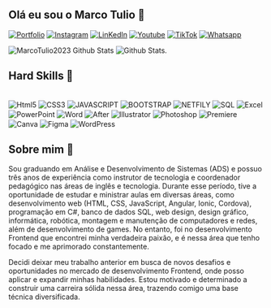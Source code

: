 ## Olá eu sou o Marco Tulio 👋

[![Portfolio](https://img.shields.io/website-up-down-green-red/http/monip.org.svg)](https://portfoliotulio.netlify.app/#inicio)
[![Instagram](https://img.shields.io/badge/Instagram-E4405F?style=for-the-badge&logo=instagram&logoColor=white)](https://instagram.com/tulio_freitas034)
[![LinKedIn](https://img.shields.io/badge/LinkedIn-0077B5?style=for-the-badge&logo=linkedin&logoColor=white)](https://www.linkedin.com/in/marcotuliofreitas110/)
[![Youtube](https://img.shields.io/badge/YouTube-FF0000?style=for-the-badge&logo=youtube&logoColor=white)](www.youtube.com/@tulio0639)
[![TikTok](https://img.shields.io/badge/TikTok-000000?style=for-the-badge&logo=tiktok&logoColor=white)](www.tiktok.com/@tulio.edits06)
[![Whatsapp](https://img.shields.io/badge/WhatsApp-25D366?style=for-the-badge&logo=whatsapp&logoColor=white)](https://wa.me/5534993386937)

![MarcoTulio2023 Github Stats](https://github-readme-stats.vercel.app/api?username=MarcoTulio2023&theme=blue-green)
![Github Stats](https://github-readme-stats.vercel.app/api/top-langs/?username=MarcoTulio2023&theme=blue-green).

## Hard Skills 🚀

<div style="display: inline_block"><br/>
  <img align="center" alt="Html5" src="https://img.shields.io/badge/HTML5-E34F26?style=for-the-badge&logo=html5&logoColor=white" />
  <img align="center" alt="CSS3" src="https://img.shields.io/badge/CSS3-1572B6?style=for-the-badge&logo=css3&logoColor=white" />
  <img align="center" alt="JAVASCRIPT" src="https://img.shields.io/badge/JavaScript-F7DF1E?style=for-the-badge&logo=javascript&logoColor=black" />
  <img align="center" alt="BOOTSTRAP" src="https://img.shields.io/badge/Bootstrap-563D7C?style=for-the-badge&logo=bootstrap&logoColor=white" />
  <img align="center" alt="NETFILY" src="https://img.shields.io/badge/Netlify-00C7B7?style=for-the-badge&logo=netlify&logoColor=white" />
  <img align="center" alt="SQL" src="https://img.shields.io/badge/Microsoft_SQL_Server-CC2927?style=for-the-badge&logo=microsoft-sql-server&logoColor=white" />
  <img align="center" alt="Excel" src="https://img.shields.io/badge/Microsoft_Excel-217346?style=for-the-badge&logo=microsoft-excel&logoColor=white" />
  <img align="center" alt="PowerPoint" src="https://img.shields.io/badge/Microsoft_PowerPoint-B7472A?style=for-the-badge&logo=microsoft-powerpoint&logoColor=white" />
  <img align="center" alt="Word" src="https://img.shields.io/badge/Microsoft_Word-2B579A?style=for-the-badge&logo=microsoft-word&logoColor=white" />
  <img align="center" alt="After" src="https://img.shields.io/badge/Adobe%20after%20affects-CF96FD?style=for-the-badge&logo=Adobe%20after%20effects&logoColor=393665" />
  <img align="center" alt="Illustrator" src="https://img.shields.io/badge/Adobe%20Illustrator-FF9A00?style=for-the-badge&logo=adobe%20illustrator&logoColor=white" />
  <img align="center" alt="Photoshop" src="https://img.shields.io/badge/Adobe%20Photoshop-31A8FF?style=for-the-badge&logo=Adobe%20Photoshop&logoColor=black" />
  <img align="center" alt="Premiere" src="https://img.shields.io/badge/Adobe%20Premiere%20Pro-9999FF?style=for-the-badge&logo=Adobe%20Premiere%20Pro&logoColor=white" />
  <img align="center" alt="Canva" src="https://img.shields.io/badge/Canva-%2300C4CC.svg?&style=for-the-badge&logo=Canva&logoColor=white" />
  <img align="center" alt="Figma" src="https://img.shields.io/badge/Figma-F24E1E?style=for-the-badge&logo=figma&logoColor=white" />
  <img align="center" alt="WordPress" src="https://img.shields.io/badge/Wordpress-21759B?style=for-the-badge&logo=wordpress&logoColor=white" />
</div>

## Sobre mim 🤙

Sou graduando em Análise e Desenvolvimento de Sistemas (ADS) e possuo três anos de experiência como instrutor de tecnologia e coordenador pedagógico nas áreas de inglês e tecnologia. Durante esse período, tive a oportunidade de estudar e ministrar aulas em diversas áreas, como desenvolvimento web (HTML, CSS, JavaScript, Angular, Ionic, Cordova), programação em C#, banco de dados SQL, web design, design gráfico, informática, robótica, montagem e manutenção de computadores e redes, além de desenvolvimento de games. No entanto, foi no desenvolvimento Frontend que encontrei minha verdadeira paixão, e é nessa área que tenho focado e me aprimorado constantemente.

Decidi deixar meu trabalho anterior em busca de novos desafios e oportunidades no mercado de desenvolvimento Frontend, onde posso aplicar e expandir minhas habilidades. Estou motivado e determinado a construir uma carreira sólida nessa área, trazendo comigo uma base técnica diversificada.

